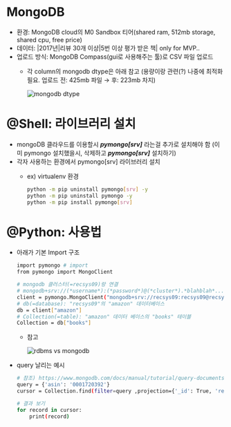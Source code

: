 # MongoDB

- 환경: MongoDB cloud의 M0 Sandbox 티어(shared ram, 512mb storage, shared cpu, free price)
- 데이터: |2017년|리뷰 30개 이상|5번 이상 평가 받은 책| only for MVP..
- 업로드 방식: MongoDB Compass(gui로 사용해주는 툴)로 CSV 파일 업로드
    - 각 column의 mongodb dtype은 아래 참고
      (용량이랑 관련(?) 나중에 최적화 필요. 업로드 전: 425mb 파일 → 후: 223mb 차지)
      
        ![mongodb dtype](https://user-images.githubusercontent.com/43275710/170470061-0c1b163b-e13a-4522-b0bb-49df76822dde.png)
      

# @Shell: 라이브러리 설치

- mongoDB 클라우드를 이용할시 ***pymongo[srv]*** 라는걸 추가로 설치해야 함
(이미 pymongo 설치했을시, 삭제하고 ***pymongo[srv]*** 설치하기)
- 각자 사용하는 환경에서 pymongo[srv] 라이브러리 설치
    - ex) virtualenv 환경
      
        ```bash
        python -m pip uninstall pymongo[srv] -y
        python -m pip uninstall pymongo -y
        python -m pip install pymongo[srv]
        ```
        

# @Python: 사용법

- 아래가 기본 Import 구조
  
    ```bash
    import pymongo # import
    from pymongo import MongoClient
    
    # mongodb 클러스터(=recsys09)랑 연결
    # mongodb+srv://(*username*):(*password*)@(*cluster*).*blahblah*...
    client = pymongo.MongoClient("mongodb+srv://recsys09:recsys09@recsys09.jsi8u.mongodb.net/?retryWrites=true&w=majority")
    # db(=database): "recsys09"의 "amazon" 데이터베이스
    db = client["amazon"]
    # Collection(=table): "amazon" 데이터 베이스의 "books" 테이블
    Collection = db["books"]
    ```
    
    - 참고
      
        ![rdbms vs mongodb](https://user-images.githubusercontent.com/43275710/170470064-a2e2daf8-4c94-4c31-9503-b4d9eb8ba6e6.png)

    
- query 날리는 예시
  
    ```bash
    # 참조) https://www.mongodb.com/docs/manual/tutorial/query-documents/
    query = {'asin': '0001720392'}
    cursor = Collection.find(filter=query ,projection={'_id': True, 'reviewerID': True, 'overall': True, 'timestamp': True})
    ```
    
    ```bash
    # 결과 보기
    for record in cursor:
        print(record)
    ```